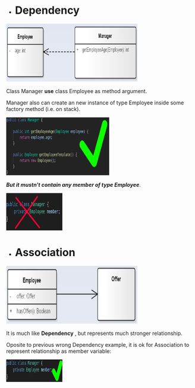 
- # Dependency
<img src="assets/Dependency.png" width="70%" height="155px">

Class Manager **use** class Employee as method argument.

Manager also can create an new instance of type Employee inside some factory method (i.e. on stack).

<img src="assets/right_dependency.png" width="55%" height="155px">

_**But it mustn't contain any member of type Employee**_.

<img src="assets/wrong_dependency.png" width="30%" height="100px">

- # Association
<img src="assets/Association.png" width="70%" height="155px">

It is much like **Dependency** , but represents much stronger relationship.

Oposite to previous wrong Dependency example, it is ok for Association to represent relationship as member variable:

<img src="assets/right_association.png" width="30%" height="60px">

